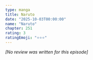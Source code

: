 ```yaml
---
type: manga
title: Naruto
date: "2025-10-03T00:00:00"
name: "Naruto"
chapter: 251
rating: 3
ratingEmoji: "⭐️⭐️⭐️"
---
```


_[No review was written for this episode]_